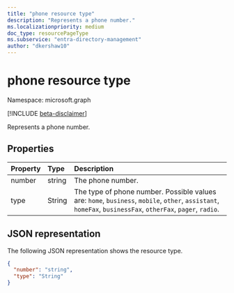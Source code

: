 ```yaml
---
title: "phone resource type"
description: "Represents a phone number."
ms.localizationpriority: medium
doc_type: resourcePageType
ms.subservice: "entra-directory-management"
author: "dkershaw10"
---
```


# phone resource type

Namespace: microsoft.graph

[!INCLUDE [beta-disclaimer](../../includes/beta-disclaimer.md)]

Represents a phone number.


## Properties
| Property       | Type    |Description|
|:---------------|:--------|:----------|
|number|string|The phone number.|
|type|String|The type of phone number. Possible values are: `home`, `business`, `mobile`, `other`, `assistant`, `homeFax`, `businessFax`, `otherFax`, `pager`, `radio`.|

## JSON representation

The following JSON representation shows the resource type.

<!-- {
  "blockType": "resource",
  "optionalProperties": [

  ],
  "@odata.type": "microsoft.graph.phone"
}-->

```json
{
  "number": "string",
  "type": "String"
}

```

<!-- uuid: 8fcb5dbc-d5aa-4681-8e31-b001d5168d79
2015-10-25 14:57:30 UTC -->
<!--
{
  "type": "#page.annotation",
  "description": "phone resource",
  "keywords": "",
  "section": "documentation",
  "tocPath": "",
  "suppressions": []
}
-->


